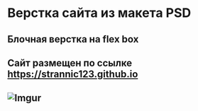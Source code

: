 # Верстка сайта из макета PSD

## Блочная верстка на flex box

## Сайт размещен по ссылке  https://strannic123.github.io

## ![Imgur](https://i.imgur.com/fMEbkda.jpg)



